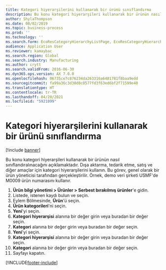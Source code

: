 ```yaml
---
title: Kategori hiyerarşilerini kullanarak bir ürünü sınıflandırma
description: Bu konu kategori hiyerarşileri kullanarak bir ürünün nasıl sınıflandıralınacağını açıklamaktadır.
author: ShylaThompson
ms.date: 08/02/2019
ms.topic: business-process
ms.prod: ''
ms.technology: ''
ms.search.form: EcoResCategoryHierarchyListPage, EcoResCategoryHierarchyCreate, EcoResCategory, EcoResCategoryHierarchyRole
audience: Application User
ms.reviewer: kamaybac
ms.search.region: Global
ms.search.industry: Manufacturing
ms.author: crytt
ms.search.validFrom: 2016-06-30
ms.dyn365.ops.version: AX 7.0.0
ms.openlocfilehash: 06735ce7c876234da263316a6481781f8baa9edd
ms.sourcegitcommit: fa99a36c3d30d0c0577fd3f63ed6bf2f71599e40
ms.translationtype: HT
ms.contentlocale: tr-TR
ms.lasthandoff: 04/20/2021
ms.locfileid: "5921099"
---
```

# <a name="classify-a-product-using-category-hierarchies"></a>Kategori hiyerarşilerini kullanarak bir ürünü sınıflandırma

[!include [banner](../../includes/banner.md)]

Bu konu kategori hiyerarşileri kullanarak bir ürünün nasıl sınıflandıralınacağını açıklamaktadır. Dışa aktarma, tedarik etme, satış ve diğer amaçlar için kategori hiyerarşilerini kullanın. Bu görev, genel olarak bir ürün yöneticisi tarafından gerçekleştirilir. Örnek, demo veri şirketi USMF'de M0009 ürün numarasını kullanır.

1. **Ürün bilgi yönetimi \> Ürünler \> Serbest bırakılmış ürünler**'e gidin.
1. Listede, istenen kaydı bulun ve seçin.
1. Eylem Bölmesinde, **Ürün**'ü seçin.
1. **Ürün kategorileri**'ni seçin.
1. **Yeni**'yi seçin.
1. **Kategori hiyerarşisi** alanına bir değer girin veya buradan bir değer seçin.
1. **Kategori** alanına bir değer girin veya buradan bir değer seçin.
1. **Yeni**'yi seçin.
1. **Kategori hiyerarşisi** alanına bir değer girin veya buradan bir değer seçin.
1. **Kategori** alanına bir değer girin veya buradan bir değer seçin.
1. Sayfayı kapatın.



[!INCLUDE[footer-include](../../../includes/footer-banner.md)]